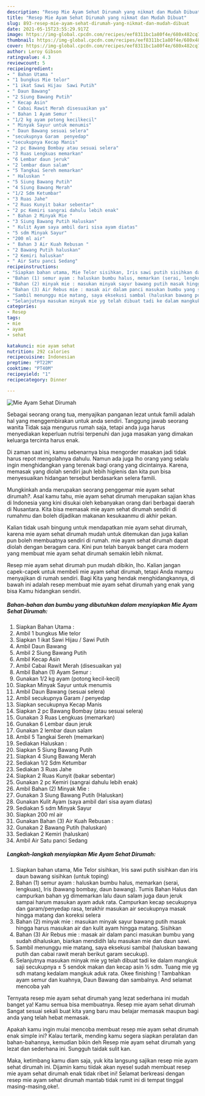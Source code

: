 ```yaml
---
description: "Resep Mie Ayam Sehat Dirumah yang nikmat dan Mudah Dibuat"
title: "Resep Mie Ayam Sehat Dirumah yang nikmat dan Mudah Dibuat"
slug: 893-resep-mie-ayam-sehat-dirumah-yang-nikmat-dan-mudah-dibuat
date: 2021-05-15T23:55:29.917Z
image: https://img-global.cpcdn.com/recipes/eef8311bc1a80f4e/680x482cq70/mie-ayam-sehat-dirumah-foto-resep-utama.jpg
thumbnail: https://img-global.cpcdn.com/recipes/eef8311bc1a80f4e/680x482cq70/mie-ayam-sehat-dirumah-foto-resep-utama.jpg
cover: https://img-global.cpcdn.com/recipes/eef8311bc1a80f4e/680x482cq70/mie-ayam-sehat-dirumah-foto-resep-utama.jpg
author: Leroy Gibson
ratingvalue: 4.3
reviewcount: 5
recipeingredient:
- " Bahan Utama "
- "1 bungkus Mie telor"
- "1 ikat Sawi Hijau  Sawi Putih"
- " Daun Bawang"
- "2 Siung Bawang Putih"
- " Kecap Asin"
- " Cabai Rawit Merah disesuaikan ya"
- " Bahan 1 Ayam Semur "
- "1/2 kg ayam potong kecilkecil"
- " Minyak Sayur untuk menumis"
- " Daun Bawang sesuai selera"
- "secukupnya Garam  penyedap"
- "secukupnya Kecap Manis"
- "2 pc Bawang Bombay atau sesuai selera"
- "3 Ruas Lengkuas memarkan"
- "6 Lembar daun jeruk"
- "2 lembar daun salam"
- "5 Tangkai Sereh memarkan"
- " Haluskan "
- "5 Siung Bawang Putih"
- "4 Siung Bawang Merah"
- "1/2 Sdm Ketumbar"
- "3 Ruas Jahe"
- "2 Ruas Kunyit bakar sebentar"
- "2 pc Kemiri sangrai dahulu lebih enak"
- " Bahan 2 Minyak Mie "
- "3 Siung Bawang Putih Haluskan"
- " Kulit Ayam saya ambil dari sisa ayam diatas"
- "5 sdm Minyak Sayur"
- "200 ml air"
- " Bahan 3 Air Kuah Rebusan "
- "2 Bawang Putih haluskan"
- "2 Kemiri haluskan"
- " Air Satu panci Sedang"
recipeinstructions:
- "Siapkan bahan utama, Mie Telor sisihkan, Iris sawi putih sisihkan dan iris daun bawang sisihkan (untuk toping)"
- "Bahan (1) semur ayam : haluskan bumbu halus, memarkan (serai, lengkuas), Iris (bawang bombay, daun bawang). Tumis Bahan Halus dan campurkan bahan yg dimemarkan lalu daun salam juga daun jeruk sampai harum masukan ayam aduk rata. Campurkan kecap secukupnya dan garam/penyedap rasa, terakhir masukan air secukupnya masak hingga matang dan koreksi selera"
- "Bahan (2) minyak mie : masukan minyak sayur bawang putih masak hingga harus masukan air dan kulit ayam hingga matang. Sisihkan"
- "Bahan (3) Air Rebus mie : masak air dalam panci masukan bumbu yang sudah dihaluskan, biarkan mendidih lalu masukan mie dan daun sawi."
- "Sambil menunggu mie matang, saya eksekusi sambal (haluskan bawang putih dan cabai rawit merah berikut garam secukup)."
- "Selanjutnya masukan minyak mie yg telah dibuat tadi ke dalam mangkuk saji secukupnya ± 5 sendok makan dan kecap asin ½ sdm. Tuang mie yg sdh matang kedalam mangkuk aduk rata. Okee finishing ! Tambahkan ayam semur dan kuahnya, Daun Bawang dan sambalnya. And selamat mencoba yah"
categories:
- Resep
tags:
- mie
- ayam
- sehat

katakunci: mie ayam sehat 
nutrition: 292 calories
recipecuisine: Indonesian
preptime: "PT22M"
cooktime: "PT40M"
recipeyield: "1"
recipecategory: Dinner

---
```



![Mie Ayam Sehat Dirumah](https://img-global.cpcdn.com/recipes/eef8311bc1a80f4e/680x482cq70/mie-ayam-sehat-dirumah-foto-resep-utama.jpg)

Sebagai seorang orang tua, menyajikan panganan lezat untuk famili adalah hal yang menggembirakan untuk anda sendiri. Tanggung jawab seorang  wanita Tidak saja mengurus rumah saja, tetapi anda juga harus menyediakan keperluan nutrisi terpenuhi dan juga masakan yang dimakan keluarga tercinta harus enak.

Di zaman  saat ini, kamu sebenarnya bisa mengorder masakan jadi tidak harus repot mengolahnya dahulu. Namun ada juga lho orang yang selalu ingin menghidangkan yang terenak bagi orang yang dicintainya. Karena, memasak yang diolah sendiri jauh lebih higienis dan kita pun bisa menyesuaikan hidangan tersebut berdasarkan selera famili. 



Mungkinkah anda merupakan seorang penggemar mie ayam sehat dirumah?. Asal kamu tahu, mie ayam sehat dirumah merupakan sajian khas di Indonesia yang kini disukai oleh kebanyakan orang dari berbagai daerah di Nusantara. Kita bisa memasak mie ayam sehat dirumah sendiri di rumahmu dan boleh dijadikan makanan kesukaanmu di akhir pekan.

Kalian tidak usah bingung untuk mendapatkan mie ayam sehat dirumah, karena mie ayam sehat dirumah mudah untuk ditemukan dan juga kalian pun boleh membuatnya sendiri di rumah. mie ayam sehat dirumah dapat diolah dengan beragam cara. Kini pun telah banyak banget cara modern yang membuat mie ayam sehat dirumah semakin lebih nikmat.

Resep mie ayam sehat dirumah pun mudah dibikin, lho. Kalian jangan capek-capek untuk membeli mie ayam sehat dirumah, tetapi Anda mampu menyajikan di rumah sendiri. Bagi Kita yang hendak menghidangkannya, di bawah ini adalah resep membuat mie ayam sehat dirumah yang enak yang bisa Kamu hidangkan sendiri.

<!--inarticleads1-->

##### Bahan-bahan dan bumbu yang dibutuhkan dalam menyiapkan Mie Ayam Sehat Dirumah:

1. Siapkan  Bahan Utama :
1. Ambil 1 bungkus Mie telor
1. Siapkan 1 ikat Sawi Hijau / Sawi Putih
1. Ambil  Daun Bawang
1. Ambil 2 Siung Bawang Putih
1. Ambil  Kecap Asin
1. Ambil  Cabai Rawit Merah (disesuaikan ya)
1. Ambil  Bahan (1) Ayam Semur :
1. Gunakan 1/2 kg ayam (potong kecil-kecil)
1. Siapkan  Minyak Sayur untuk menumis
1. Ambil  Daun Bawang (sesuai selera)
1. Ambil secukupnya Garam / penyedap
1. Siapkan secukupnya Kecap Manis
1. Siapkan 2 pc Bawang Bombay (atau sesuai selera)
1. Gunakan 3 Ruas Lengkuas (memarkan)
1. Gunakan 6 Lembar daun jeruk
1. Gunakan 2 lembar daun salam
1. Ambil 5 Tangkai Sereh (memarkan)
1. Sediakan  Haluskan :
1. Siapkan 5 Siung Bawang Putih
1. Siapkan 4 Siung Bawang Merah
1. Sediakan 1/2 Sdm Ketumbar
1. Sediakan 3 Ruas Jahe
1. Siapkan 2 Ruas Kunyit (bakar sebentar)
1. Gunakan 2 pc Kemiri (sangrai dahulu lebih enak)
1. Ambil  Bahan (2) Minyak Mie :
1. Gunakan 3 Siung Bawang Putih (Haluskan)
1. Gunakan  Kulit Ayam (saya ambil dari sisa ayam diatas)
1. Sediakan 5 sdm Minyak Sayur
1. Siapkan 200 ml air
1. Gunakan  Bahan (3) Air Kuah Rebusan :
1. Gunakan 2 Bawang Putih (haluskan)
1. Sediakan 2 Kemiri (haluskan)
1. Ambil  Air Satu panci Sedang




<!--inarticleads2-->

##### Langkah-langkah menyiapkan Mie Ayam Sehat Dirumah:

1. Siapkan bahan utama, Mie Telor sisihkan, Iris sawi putih sisihkan dan iris daun bawang sisihkan (untuk toping)
1. Bahan (1) semur ayam : haluskan bumbu halus, memarkan (serai, lengkuas), Iris (bawang bombay, daun bawang). Tumis Bahan Halus dan campurkan bahan yg dimemarkan lalu daun salam juga daun jeruk sampai harum masukan ayam aduk rata. Campurkan kecap secukupnya dan garam/penyedap rasa, terakhir masukan air secukupnya masak hingga matang dan koreksi selera
1. Bahan (2) minyak mie : masukan minyak sayur bawang putih masak hingga harus masukan air dan kulit ayam hingga matang. Sisihkan
1. Bahan (3) Air Rebus mie : masak air dalam panci masukan bumbu yang sudah dihaluskan, biarkan mendidih lalu masukan mie dan daun sawi.
1. Sambil menunggu mie matang, saya eksekusi sambal (haluskan bawang putih dan cabai rawit merah berikut garam secukup).
1. Selanjutnya masukan minyak mie yg telah dibuat tadi ke dalam mangkuk saji secukupnya ± 5 sendok makan dan kecap asin ½ sdm. Tuang mie yg sdh matang kedalam mangkuk aduk rata. Okee finishing ! Tambahkan ayam semur dan kuahnya, Daun Bawang dan sambalnya. And selamat mencoba yah




Ternyata resep mie ayam sehat dirumah yang lezat sederhana ini mudah banget ya! Kamu semua bisa membuatnya. Resep mie ayam sehat dirumah Sangat sesuai sekali buat kita yang baru mau belajar memasak maupun bagi anda yang telah hebat memasak.

Apakah kamu ingin mulai mencoba membuat resep mie ayam sehat dirumah enak simple ini? Kalau tertarik, mending kamu segera siapkan peralatan dan bahan-bahannya, kemudian bikin deh Resep mie ayam sehat dirumah yang lezat dan sederhana ini. Sungguh taidak sulit kan. 

Maka, ketimbang kamu diam saja, yuk kita langsung sajikan resep mie ayam sehat dirumah ini. Dijamin kamu tiidak akan nyesel sudah membuat resep mie ayam sehat dirumah enak tidak ribet ini! Selamat berkreasi dengan resep mie ayam sehat dirumah mantab tidak rumit ini di tempat tinggal masing-masing,oke!.

